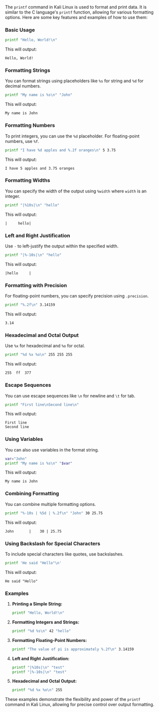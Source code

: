  The `printf` command in Kali Linux is used to format and print data. It is similar to the C language's `printf` function, allowing for various formatting options. Here are some key features and examples of how to use them:

### Basic Usage
```sh
printf "Hello, World!\n"
```
This will output:
```
Hello, World!
```

### Formatting Strings
You can format strings using placeholders like `%s` for string and `%d` for decimal numbers.
```sh
printf "My name is %s\n" "John"
```
This will output:
```
My name is John
```

### Formatting Numbers
To print integers, you can use the `%d` placeholder. For floating-point numbers, use `%f`.
```sh
printf "I have %d apples and %.2f oranges\n" 5 3.75
```
This will output:
```
I have 5 apples and 3.75 oranges
```

### Formatting Widths
You can specify the width of the output using `%width` where `width` is an integer.
```sh
printf "|%10s|\n" "hello"
```
This will output:
```
|     hello|
```

### Left and Right Justification
Use `-` to left-justify the output within the specified width.
```sh
printf "|%-10s|\n" "hello"
```
This will output:
```
|hello     |
```

### Formatting with Precision
For floating-point numbers, you can specify precision using `.precision`.
```sh
printf "%.2f\n" 3.14159
```
This will output:
```
3.14
```

### Hexadecimal and Octal Output
Use `%x` for hexadecimal and `%o` for octal.
```sh
printf "%d %x %o\n" 255 255 255
```
This will output:
```
255  ff  377
```

### Escape Sequences
You can use escape sequences like `\n` for newline and `\t` for tab.
```sh
printf "First line\nSecond line\n"
```
This will output:
```
First line
Second line
```

### Using Variables
You can also use variables in the format string.
```sh
var="John"
printf "My name is %s\n" "$var"
```
This will output:
```
My name is John
```

### Combining Formatting
You can combine multiple formatting options.
```sh
printf "%-10s | %5d | %.2f\n" "John" 30 25.75
```
This will output:
```
John       |    30 | 25.75
```

### Using Backslash for Special Characters
To include special characters like quotes, use backslashes.
```sh
printf 'He said "Hello"\n'
```
This will output:
```
He said "Hello"
```

### Examples
1. **Printing a Simple String:**
    ```sh
    printf "Hello, World!\n"
    ```
2. **Formatting Integers and Strings:**
    ```sh
    printf "%d %s\n" 42 "hello"
    ```
3. **Formatting Floating-Point Numbers:**
    ```sh
    printf "The value of pi is approximately %.2f\n" 3.14159
    ```
4. **Left and Right Justification:**
    ```sh
    printf "|%10s|\n" "test"
    printf "|%-10s|\n" "test"
    ```
5. **Hexadecimal and Octal Output:**
    ```sh
    printf "%d %x %o\n" 255
    ```

These examples demonstrate the flexibility and power of the `printf` command in Kali Linux, allowing for precise control over output formatting.

